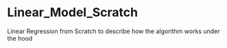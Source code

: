 # Linear_Model_Scratch
Linear Regression from Scratch to describe how the algorithm works under the hood
